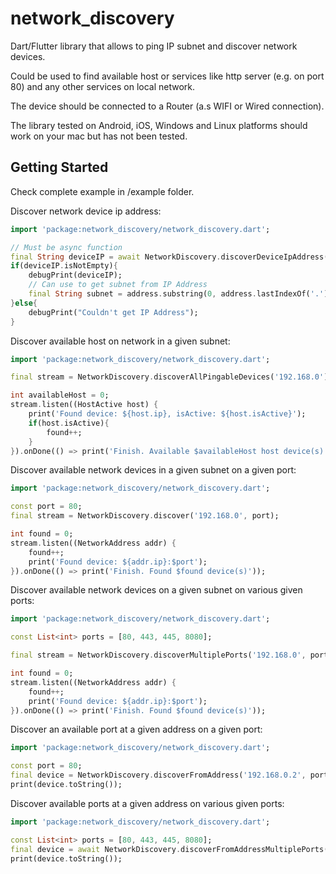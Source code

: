 # network_discovery

Dart/Flutter library that allows to ping IP subnet and discover network devices.

Could be used to find available host or services like http server (e.g. on port 80) and any other services on local network.

The device should be connected to a Router (a.s WIFI or Wired connection).

The library tested on Android, iOS, Windows and Linux platforms should work on your mac but has not been tested.

## Getting Started

Check complete example in /example folder.

Discover network device ip address:

```dart
import 'package:network_discovery/network_discovery.dart';

// Must be async function
final String deviceIP = await NetworkDiscovery.discoverDeviceIpAddress();
if(deviceIP.isNotEmpty){
    debugPrint(deviceIP);
    // Can use to get subnet from IP Address
    final String subnet = address.substring(0, address.lastIndexOf('.'));
}else{
    debugPrint("Couldn't get IP Address");
}
```
Discover available host on network in a given subnet:
```dart
import 'package:network_discovery/network_discovery.dart';

final stream = NetworkDiscovery.discoverAllPingableDevices('192.168.0');

int availableHost = 0;
stream.listen((HostActive host) {
    print('Found device: ${host.ip}, isActive: ${host.isActive}');
    if(host.isActive){
        found++;
    }
}).onDone(() => print('Finish. Available $availableHost host device(s)'));
```
Discover available network devices in a given subnet on a given port:
```dart
import 'package:network_discovery/network_discovery.dart';

const port = 80;
final stream = NetworkDiscovery.discover('192.168.0', port);

int found = 0;
stream.listen((NetworkAddress addr) {
    found++;
    print('Found device: ${addr.ip}:$port');
}).onDone(() => print('Finish. Found $found device(s)'));
```
Discover available network devices on a given subnet on various given ports:
```dart
import 'package:network_discovery/network_discovery.dart';

const List<int> ports = [80, 443, 445, 8080];

final stream = NetworkDiscovery.discoverMultiplePorts('192.168.0', ports);

int found = 0;
stream.listen((NetworkAddress addr) {
    found++;
    print('Found device: ${addr.ip}:$port');
}).onDone(() => print('Finish. Found $found device(s)'));
```
Discover an available port at a given address on a given port:
```dart
import 'package:network_discovery/network_discovery.dart';

const port = 80;
final device = NetworkDiscovery.discoverFromAddress('192.168.0.2', port);
print(device.toString());

```
Discover available ports at a given address on various given ports:
```dart
import 'package:network_discovery/network_discovery.dart';

const List<int> ports = [80, 443, 445, 8080];
final device = await NetworkDiscovery.discoverFromAddressMultiplePorts('192.168.0.1', ports);
print(device.toString());
```